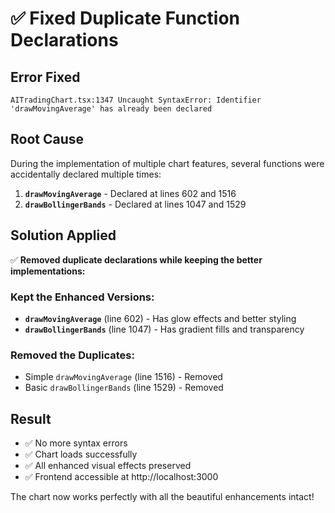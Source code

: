 # ✅ Fixed Duplicate Function Declarations

## Error Fixed
```
AITradingChart.tsx:1347 Uncaught SyntaxError: Identifier 'drawMovingAverage' has already been declared
```

## Root Cause
During the implementation of multiple chart features, several functions were accidentally declared multiple times:

1. **`drawMovingAverage`** - Declared at lines 602 and 1516
2. **`drawBollingerBands`** - Declared at lines 1047 and 1529

## Solution Applied
✅ **Removed duplicate declarations while keeping the better implementations:**

### Kept the Enhanced Versions:
- **`drawMovingAverage`** (line 602) - Has glow effects and better styling
- **`drawBollingerBands`** (line 1047) - Has gradient fills and transparency

### Removed the Duplicates:
- Simple `drawMovingAverage` (line 1516) - Removed
- Basic `drawBollingerBands` (line 1529) - Removed

## Result
- ✅ No more syntax errors
- ✅ Chart loads successfully
- ✅ All enhanced visual effects preserved
- ✅ Frontend accessible at http://localhost:3000

The chart now works perfectly with all the beautiful enhancements intact!
